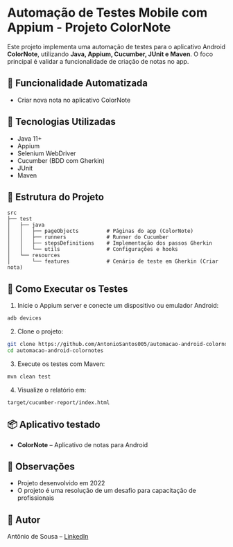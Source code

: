 # Automação de Testes Mobile com Appium - Projeto ColorNote

Este projeto implementa uma automação de testes para o aplicativo Android **ColorNote**, utilizando **Java, Appium, Cucumber, JUnit e Maven**. O foco principal é validar a funcionalidade de criação de notas no app.

## 🧪 Funcionalidade Automatizada

- Criar nova nota no aplicativo ColorNote

## 🔧 Tecnologias Utilizadas

- Java 11+
- Appium
- Selenium WebDriver
- Cucumber (BDD com Gherkin)
- JUnit
- Maven

## 📁 Estrutura do Projeto

```
src
├── test
│   ├── java
│   │   ├── pageObjects         # Páginas do app (ColorNote)
│   │   ├── runners             # Runner do Cucumber
│   │   ├── stepsDefinitions    # Implementação dos passos Gherkin
│   │   └── utils               # Configurações e hooks
│   └── resources
│       └── features            # Cenário de teste em Gherkin (Criar nota)
```

## 🚀 Como Executar os Testes

1. Inicie o Appium server e conecte um dispositivo ou emulador Android:

```bash
adb devices
```

2. Clone o projeto:

```bash
git clone https://github.com/AntonioSantos005/automacao-android-colornotes.git
cd automacao-android-colornotes
```

3. Execute os testes com Maven:

```bash
mvn clean test
```

4. Visualize o relatório em:

```
target/cucumber-report/index.html
```

## 📦 Aplicativo testado

- **ColorNote** – Aplicativo de notas para Android

## 📝 Observações

- Projeto desenvolvido em 2022
- O projeto é uma resolução de um desafio para capacitação de profissionais

## 👤 Autor

Antônio de Sousa – [LinkedIn](https://www.linkedin.com/in/antoniosousas/)
